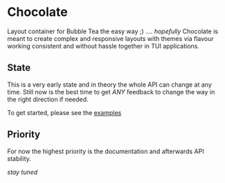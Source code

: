 # Chocolate

Layout container for Bubble Tea the easy way ;) .... *hopefully*
Chocolate is meant to create complex and responsive layouts with
themes via flavour working consistent and without hassle together
in TUI applications.

## State

This is a very early state and in theory the whole API can change
at any time.
Still now is the best time to get *ANY* feedback to change the way
in the right direction if needed.

To get started, please see the [examples](https://github.com/mfulz/chocolate/tree/master/examples)

## Priority

For now the highest priority is the documentation and afterwards
API stability.

*stay tuned*

